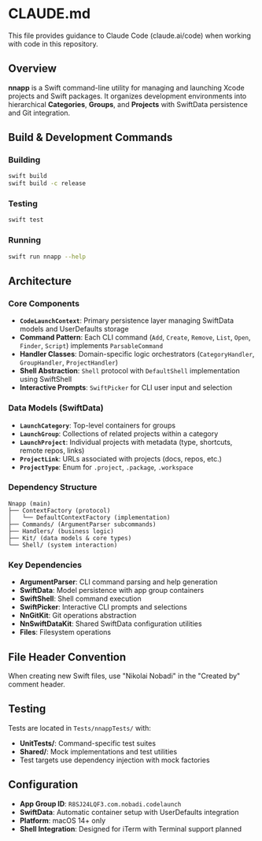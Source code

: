 # CLAUDE.md

This file provides guidance to Claude Code (claude.ai/code) when working with code in this repository.

## Overview

**nnapp** is a Swift command-line utility for managing and launching Xcode projects and Swift packages. It organizes development environments into hierarchical **Categories**, **Groups**, and **Projects** with SwiftData persistence and Git integration.

## Build & Development Commands

### Building
```bash
swift build
swift build -c release
```

### Testing
```bash
swift test
```

### Running
```bash
swift run nnapp --help
```

## Architecture

### Core Components

- **`CodeLaunchContext`**: Primary persistence layer managing SwiftData models and UserDefaults storage
- **Command Pattern**: Each CLI command (`Add`, `Create`, `Remove`, `List`, `Open`, `Finder`, `Script`) implements `ParsableCommand`
- **Handler Classes**: Domain-specific logic orchestrators (`CategoryHandler`, `GroupHandler`, `ProjectHandler`)
- **Shell Abstraction**: `Shell` protocol with `DefaultShell` implementation using SwiftShell
- **Interactive Prompts**: `SwiftPicker` for CLI user input and selection

### Data Models (SwiftData)

- **`LaunchCategory`**: Top-level containers for groups
- **`LaunchGroup`**: Collections of related projects within a category  
- **`LaunchProject`**: Individual projects with metadata (type, shortcuts, remote repos, links)
- **`ProjectLink`**: URLs associated with projects (docs, repos, etc.)
- **`ProjectType`**: Enum for `.project`, `.package`, `.workspace`

### Dependency Structure

```
Nnapp (main) 
├── ContextFactory (protocol)
│   └── DefaultContextFactory (implementation)
├── Commands/ (ArgumentParser subcommands)
├── Handlers/ (business logic)
├── Kit/ (data models & core types)
└── Shell/ (system interaction)
```

### Key Dependencies

- **ArgumentParser**: CLI command parsing and help generation
- **SwiftData**: Model persistence with app group containers
- **SwiftShell**: Shell command execution
- **SwiftPicker**: Interactive CLI prompts and selections
- **NnGitKit**: Git operations abstraction
- **NnSwiftDataKit**: Shared SwiftData configuration utilities
- **Files**: Filesystem operations

## File Header Convention

When creating new Swift files, use "Nikolai Nobadi" in the "Created by" comment header.

## Testing

Tests are located in `Tests/nnappTests/` with:
- **UnitTests/**: Command-specific test suites
- **Shared/**: Mock implementations and test utilities
- Test targets use dependency injection with mock factories

## Configuration

- **App Group ID**: `R8SJ24LQF3.com.nobadi.codelaunch`
- **SwiftData**: Automatic container setup with UserDefaults integration
- **Platform**: macOS 14+ only
- **Shell Integration**: Designed for iTerm with Terminal support planned